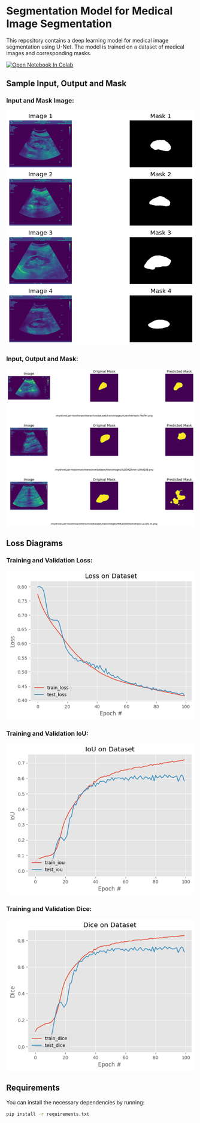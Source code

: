 # Segmentation Model for Medical Image Segmentation

This repository contains a deep learning model for medical image segmentation using U-Net. The model is trained on a dataset of medical images and corresponding masks.

<a href="https://colab.research.google.com/drive/1wv1kaT5SAU6j1UL3v6jlGeuSwmR-Tij0?usp=sharing"><img src="https://colab.research.google.com/assets/colab-badge.svg" alt="Open Notebook In Colab"></a>

## Sample Input, Output and Mask

### Input and Mask Image:
![Input and Mask Image](images/sample_input_mask.png)

### Input, Output and Mask:
![Input, Output and Mask Image](images/sample_outputs.png)

## Loss Diagrams

### Training and Validation Loss:
![Loss Plot](images/loss_diagram.png)

### Training and Validation IoU:
![IoU Plot](images/IoU_diagram.png)

### Training and Validation Dice:
![Dice Plot](images/Dice_diagram.png)

## Requirements

You can install the necessary dependencies by running:

```bash
pip install -r requirements.txt

